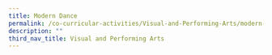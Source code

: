 ```yaml
---
title: Modern Dance
permalink: /co-curricular-activities/Visual-and-Performing-Arts/modern-dance
description: ""
third_nav_title: Visual and Performing Arts
---
```

